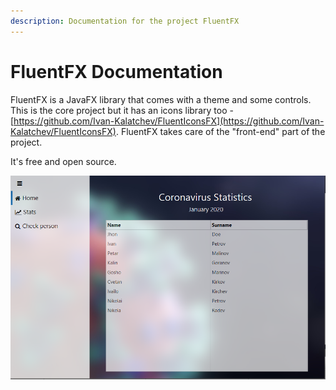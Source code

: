 ```yaml
---
description: Documentation for the project FluentFX
---
```


# FluentFX Documentation

FluentFX is a JavaFX library that comes with a theme and some controls. This is the core project but it has an icons library too - [https://github.com/Ivan-Kalatchev/FluentIconsFX](https://github.com/Ivan-Kalatchev/FluentIconsFX). FluentFX takes care of the "front-end" part of the project.

It's free and open source.

![Demo application for showcase](.gitbook/assets/demo-covid.png)

